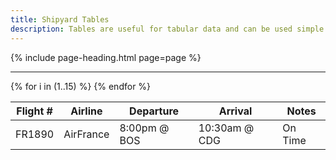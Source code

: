 ```yaml
---
title: Shipyard Tables
description: Tables are useful for tabular data and can be used simple by applying the `.table` class to any table you're working on.
---
```


{% include page-heading.html page=page %}

---

<table class="table">
  <thead>
    <th>Flight #</th>
    <th>Airline</th>
    <th>Departure</th>
    <th>Arrival</th>
    <th>Notes</th>
  </thead>
  <tbody>
    {% for i in (1..15) %}
      <tr>
        <td>FR1890</td>
        <td>AirFrance</td>
        <td>8:00pm @ BOS</td>
        <td>10:30am @ CDG</td>
        <td>On Time</td>
      </tr>
    {% endfor %}
  </tbody>
</table>
